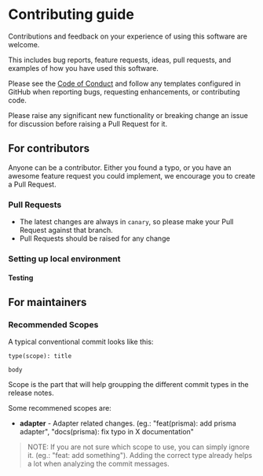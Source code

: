 # Contributing guide

Contributions and feedback on your experience of using this software are welcome.

This includes bug reports, feature requests, ideas, pull requests, and examples of how you have used this software.

Please see the [Code of Conduct](CODE_OF_CONDUCT.md) and follow any templates configured in GitHub when reporting bugs, requesting enhancements, or contributing code.

Please raise any significant new functionality or breaking change an issue for discussion before raising a Pull Request for it.

## For contributors

Anyone can be a contributor. Either you found a typo, or you have an awesome feature request you could implement, we encourage you to create a Pull Request.

### Pull Requests

- The latest changes are always in `canary`, so please make your Pull Request against that branch.
- Pull Requests should be raised for any change



### Setting up local environment

#### Testing

## For maintainers

### Recommended Scopes

A typical conventional commit looks like this:

```
type(scope): title

body
```

Scope is the part that will help groupping the different commit types in the release notes.

Some recommened scopes are:

- **adapter** - Adapter related changes. (eg.: "feat(prisma): add prisma adapter", "docs(prisma): fix typo in X documentation"

> NOTE: If you are not sure which scope to use, you can simply ignore it. (eg.: "feat: add something"). Adding the correct type already helps a lot when analyzing the commit messages.
